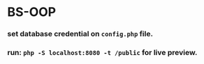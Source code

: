 # BS-OOP

### set database credential on ```config.php``` file.

### run: ```php -S localhost:8080 -t /public``` for live preview.
